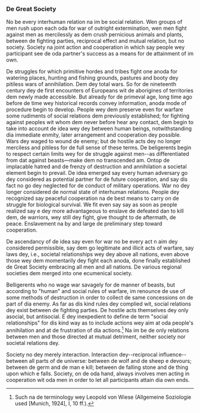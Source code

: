 ### De Great Society

No be every interhuman relation na im be social relation. Wen groups of men rush upon each oda for war of outright extermination, wen men fight against men as mercilessly as dem crush pernicious animals and plants, between de fighting parties, reciprocal effect and mutual relation, but no society. Society na joint action and cooperation in which say people wey participant see de oda partner's success as a means for de attainment of im own.

De struggles for which primitive hordes and tribes fight one anoda for watering places, hunting and fishing grounds, pastures and booty dey pitiless wars of annihilation. Dem dey total wars. So for de nineteenth century dey de first encounters of Europeans wit de aborigines of territories dem newly made accessible. But already for de primeval age, long time ago before de time wey historical records convey information, anoda mode of procedure begin to develop. People wey dem preserve even for warfare some rudiments of social relations dem previously established; for fighting against peoples wit whom dem never before hear any contact, dem begin to take into account de idea wey dey between human beings, notwithstanding dia immediate enmity, later arrangement and cooperation dey possible. Wars dey waged to wound de enemy; but de hostile acts dey no longer merciless and pitiless for de full sense of these terms. De beligerents begin to respect certain limits wey for de struggle against men--as differentiated from dat against beasts—make dem no transcended am. Ontop de implacable hatred and de frenzy of destruction and annihilation a societal element begin to prevail. De idea emerged say every human adversary go dey considered as potential partner for de future cooperation, and say dis fact no go dey neglected for de conduct of military operations. War no dey longer considered de normal state of interhuman relations. People dey recognized say peaceful cooperation na de best means to carry on de struggle for biological survival. We fit even say say as soon as people realized say e dey more advantageous to enslave de defeated dan to kill dem, de warriors, wey still dey fight, give thought to de aftermath, de peace. Enslavement na by and large de preliminary step toward cooperation.

De ascendancy of de idea say even for war no be every act n aim dey considered permissible, say dem go legitimate and illicit acts of warfare, say laws dey, i.e., societal relationships wey dey above all nations, even above those wey dem momentarily dey fight each anoda, done finally established de Great Society embracing all men and all nations. De various regional societies dem merged into one ecumenical society.

Belligerents who no wage war savagely for de manner of beasts, but according to "human" and social rules of warfare, im renounce de use of some methods of destruction in order to collect de same concessions on de part of dia enemy. As far as dis kind rules dey complied wit, social relations dey exist between de fighting parties. De hostile acts themselves dey only asocial, but antisocial. E dey inexpedient to define de term "social relationships" for dis kind way as to include actions wey aim at oda people's annihilation and at de frustration of dia actions.[^8] Na im be de only relations between men and those directed at mutual detriment, neither society nor societal relations dey.

Society no dey merely interaction. Interaction dey--reciprocal influence--between all parts of de universe: between de wolf and de sheep e devours; between de germ and de man e kill; between de falling stone and de thing upon which e falls. Society, on de oda hand, always involves men acting in cooperation wit oda men in order to let all participants attain dia own ends.


[^8]: Such na de terminology wey Leopold von Wiese (Allgemeine Soziologie used [Munich, 1924], I, 10 ff.).
